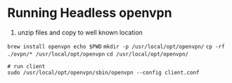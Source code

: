 # Running Headless openvpn

1. unzip files and copy to well known location

  `brew install openvpn
  echo $PWD`
  `mkdir -p /usr/local/opt/openvpn/`
  `cp -rf ./ovpn/* /usr/local/opt/openvpn`
  `cd /usr/local/opt/openvpn/`
  ```
  # run client 
  sudo /usr/local/opt/openvpn/sbin/openvpn --config client.conf

  ```

